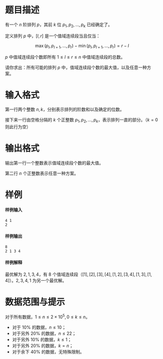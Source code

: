 
# 题目描述

有一个 $n$ 阶排列 $p$，其前 $k$ 位 $p_1, p_2, \dots, p_k$ 已经确定了。

定义排列 $p$ 中，$[l, r]$ 是一个值域连续段当且仅当：

$$
\max(p_l, p_{l+1}, \dots, p_r) - \min(p_l, p_{l+1}, \dots, p_r) = r-l
$$

$p$ 中值域连续段个数即所有 $1\le l\le r\le n$ 中值域连续段的总数。

请你求出：所有可能的排列 $p$ 中，值域连续段个数的最大值，以及任意一种方案。


# 输入格式

第一行两个整数 $n,k$，分别表示排列的阶数和以及确定的位数。

接下来一行由空格分隔的 $k$ 个正整数 $p_1, p_2, \dots, p_k$，表示排列一直的部分。（$k=0$ 则此行为空）

# 输出格式

输出第一行一个整数表示值域连续段个数的最大值。

第二行 $n$ 个正整数表示任意一种方案。

# 样例

#### 样例输入

```plain
4 1
2
```

#### 样例输出

```
8
2 1 3 4
```

#### 样例解释

最优解为 $2,1,3,4$，有 $8$ 个值域连续段（$[1], [2], [3], [4], [1,2], [3,4], [1,3], [1,4]$）。$2, 3, 4, 1$ 为另一个最优解。

# 数据范围与提示

对于所有数据，$1\le n\le 2\times 10^5, 0\le k\le n$。

- 对于 $10\%$ 的数据，$n\le 10$；
- 对于另外 $20\%$ 的数据，$n\le 22$；
- 对于另外 $10\%$ 的数据，$k\le 1$；
- 对于另外 $20\%$ 的数据，$k = n$；
- 对于余下 $40\%$ 的数据，无特殊限制。


